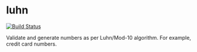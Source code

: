 luhn
====

[![Build Status](https://travis-ci.org/ratpik/luhn.svg?branch=master)](https://travis-ci.org/ratpik/luhn)

Validate and generate numbers as per Luhn/Mod-10 algorithm. For example, credit card numbers.
